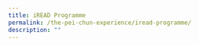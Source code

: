 ```yaml
---
title: iREAD Programme
permalink: /the-pei-chun-experience/iread-programme/
description: ""
---
```

